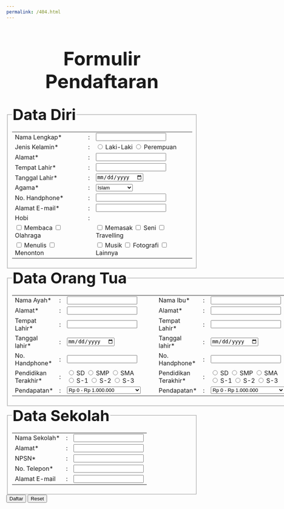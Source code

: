 ```yaml
---
permalink: /404.html
---
```

<!DOCTYPE html>
<html lang="en">
<head>
    <meta charset="UTF-8">
    <meta name="viewport" content="width=device-width, initial-scale=1.0">
</head>
<body>
    <h1 style="font-size: 50px;text-align: center;">Formulir Pendaftaran</h1>
    <form action="" method="POST">
    <fieldset>
        <legend style="font-size: 40px;"><b>Data Diri</b></legend>
            <table>
                <tr>
                    <td>Nama Lengkap*</td>
                    <td>:</td>
                    <td><input type="text" name="nama" required></td>
                </tr>
                <tr>
                    <td>Jenis Kelamin*</td>
                    <td>:</td>
                    <td><input type="radio" id="laki-laki" name="jenis kelamin" value="laki-laki">
                    <label for="laki-laki">Laki-Laki</label>
                    <input type="radio" id="perempuan" name="jenis kelamin" value="perempuan">
                    <label for="perempuan">Perempuan</label>
                    </td>
                </tr>
                <tr>
                    <td>Alamat*</td>
                    <td>:</td>
                    <td><input type="text" name="alamat" required></td>
                </tr>
                <tr>
                    <td>Tempat Lahir*</td>
                    <td>:</td>
                    <td><input type="text" name="tempat lahit" required></td>
                </tr>
                <tr>
                    <td>Tanggal Lahir*</td>
                    <td>:</td>
                    <td><input type="date" name="tanggal lahir" required></td>
                </tr>
                <tr>
                    <td>Agama*</td>
                    <td>:</td>
                    <td><select name="agama">
                        <option value="Islam">Islam</option>
                        <option value="Protestan">Protestan</option>
                        <option value="Katolik">Katolik</option>
                        <option value="Buddha">Buddha</option>
                        <option value="Hindu">Hindu</option>
                        <option value="Kong Hu Cu">Kong Hu CU</option>
                        </select>
                    </td>
                </tr>
                <tr>
                    <td>No. Handphone*</td>
                    <td>:</td>
                    <td><input type="number" name="nomor handphone" required></td>
                </tr>
                 <tr>
                    <td>Alamat E-mail*</td>
                    <td>:</td>
                    <td><input type="email" name="alamat email" required></td>
                </tr>
                <tr>
                     <td>Hobi</td>
                    <td>:</td>
                </tr>
                <tr>
                    <td>
                        <input type="checkbox" id="membaca" name="hobi" value="membaca">
                        <label for="membaca">Membaca</label>
                        <input type="checkbox" id="olahraga" name="hobi" value="olahraga">
                        <label for="olahraga">Olahraga</label>
                    </td>
                    <td> </td>
                    <td>
                        <input type="checkbox" id="memasak" name="hobi" value="memasak">
                        <label for="memasak">Memasak</label>
                        <input type="checkbox" id="seni" name="hobi" value="seni">
                        <label for="seni">Seni</label>
                        <input type="checkbox" id="travelling" name="hobi" value="travelling">
                        <label for="travelling"> Travelling</label>
                    </td>
                </tr>
                <tr>
                    <td>
                        <input type="checkbox" id="menulis" name="hobi" value="menulis">
                        <label for="menulis">Menulis</label>
                        <input type="checkbox" id="menonton" name="hobi" value="menonton">
                        <label for="menonton">Menonton</label>
                    <td> </td>
                    <td>
                        <input type="checkbox" id="musik" name="hobi" value="musik">
                        <label for="musik">Musik</label>
                        <input type="checkbox" id="fotografi" name="hobi" value="fotografi">
                        <label for="fotografi">Fotografi</label>
                        <input type="checkbox" id="lainnya" name="hpbi" value="lainnya">
                        <label for="lainnya">Lainnya</label>
                    </td>
                </tr>
            </table>
    </fieldset>
    <fieldset>
        <legend style="font-size:40px"><b>Data Orang Tua</b></legend>
            <table>
                <tr>
                    <td>Nama Ayah*</td>
                    <td>:</td>
                    <td><input type="text" name="nama" required></td>
                    <td></td>
                    <td></td>
                    <td>Nama Ibu*</td>
                    <td>:</td>
                    <td><input type="text" name="nama" required></td>
                </tr>
                <tr>
                    <td>Alamat*</td>
                    <td>:</td>
                    <td><input type="text" name="alamat" required></td>
                    <td></td>
                    <td></td>
                    <td>Alamat*</td>
                    <td>:</td>
                    <td><input type="text" name="alamat" required></td>
            </tr>
            <tr>
                <td>Tempat Lahir*</td>
                <td>:</td>
                <td><input type="text" name="tempat" required></td>
                <td></td>
                <td></td>
                <td>Tempat Lahir*</td>
                <td>:</td>
                <td><input type="text" name="tempat" required></td>
            </tr>
            <tr>
                <td>Tanggal lahir*</td>
                <td>:</td>
                <td><input type="date" name="tanggal" required></td>
                <td></td>
                <td></td>
                <td>Tanggal lahir*</td>
                <td>:</td>
                <td><input type="date" name="tanggal" required></td>
            </tr>
            <tr>
                <td>No. Handphone*</td>
                <td>:</td>
                <td><input type="number" name="nomor" required></td>
                <td></td>
                <td></td>
                <td>No. Handphone*</td>
                <td>:</td>
                <td><input type="number" name="nomor" required></td>
            </tr>
            <tr>
                <td>Pendidikan Terakhir*</td>
                <td>:</td>
                <td>
                <input type="radio" id="SD" name="pendidikan" value="SD">
                <label for="SD">SD</label>
                <input type="radio" id="SMP" name="pendidikan" value="SMP">
                <label for="SMP">SMP</label>
                <input type="radio" id="SMA" name="pendidikan" value="SMA">
                <label for="SMA">SMA</label>
                <input type="radio" id="S-1" name="pendidikan" value="S-1">
                <label for="S-1">S-1</label>
                <input type="radio" id="S-2" name="Pendidikan" value="S-2">
                <label for="S-2">S-2</label>
                <input type="radio" id="S-3" name="pendidikan" value="S-3">
                <label for="S-3">S-3</label></td>
                <td></td>
                <td></td>
                <td>Pendidikan Terakhir*</td>
                <td>:</td>
                <td>
                <input type="radio" id="SD" name="pendidikan" value="SD">
                <label for="SD">SD</label>
                <input type="radio" id="SMP" name="pendidikan" value="SMP">
                <label for="SMP">SMP</label>
                <input type="radio" id="SMA" name="pendidikan" value="SMA">
                <label for="SMA">SMA</label>
                <input type="radio" id="S-1" name="pendidikan" value="S-1">
                <label for="S-1">S-1</label>
                <input type="radio" id="S-2" name="Pendidikan" value="S-2">
                <label for="S-2">S-2</label>
                <input type="radio" id="S-3" name="pendidikan" value="S-3">
                <label for="S-3">S-3</label></td>
            </tr>
            <tr>
                <td>Pendapatan*</td>
                <td>:</td>
                <td>
                    <select name="pendapatan">
                        <option value="rupiah">Rp 0 - Rp 1.000.000</option>
                        <option value="rupiah">Rp 1.000.000 - Rp 2.500.000</option>
                        <option value="rupiah">Rp 2.500.000 - Rp 5.000.000</option>
                        <option value="rupiah">> Rp 5.000.000</option>
                    </select>
                </td>
                <td></td>
                <td></td>
                <td>Pendapatan*</td>
                <td>:</td>
                <td>
                    <select name="pendapatan">
                        <option value="rupiah">Rp 0 - Rp 1.000.000</option>
                        <option value="rupiah">Rp 1.000.000 - Rp 2.500.000</option>
                        <option value="rupiah">Rp 2.500.000 - Rp 5.000.000</option>
                        <option value="rupiah">> Rp 5.000.000</option>
                    </select>
                </td>
            </tr>
        </table>
    </fieldset>
    <fieldset>
        <legend style="font-size: 40px;"><b>Data Sekolah</b></legend>
        <table>
            <tr>
                <td>Nama Sekolah*</td>
                <td>:</td>
                <td><input type="text" name="nama" required></td>
            </tr>
            <tr>
                <td>Alamat*</td>
                <td>:</td>
                <td><input type="text" nmae="alamat" required></td>
            </tr>
            <tr>
                <td>NPSN*</td>
                <td>:</td>
                <td><input type="number" name="nomor" required></td>
            </tr>
            <tr>
                <td>No. Telepon*</td>
                <td>:</td>
                <td><input type="number" name="nomor" required></td>
            </tr>
            <tr>
                <td>Alamat E-mail</td>
                <td>:</td>
                <td><input type="email" name="email" required></td>
            </tr>
        </table>
    </fieldset>
        <button type="submit">Daftar</button>
        <button type="reset">Reset</button>
</form>
</body>
</html>
